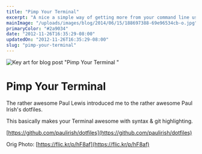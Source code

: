 ```yaml
---
title: "Pimp Your Terminal"
excerpt: "A nice a simple way of getting more from your command line using Paul Irish's dotfiles"
mainImage: "/uploads/images/blog/2014/06/15/188697388-69e96534cb-o.jpg"
primaryColor: "#2a9034"
date: "2012-11-26T16:35:29-08:00"
updatedOn: "2012-11-26T16:35:29-08:00"
slug: "pimp-your-terminal"
---
```

![Key art for blog post "Pimp Your Terminal "](/uploads/images/blog/2014/06/15/188697388-69e96534cb-o.jpg)

# Pimp Your Terminal 

The rather awesome Paul Lewis introduced me to the rather awesome Paul Irish's dotfiles. 

This basically makes your Terminal awesome with syntax & git highlighting. 

[https://github.com/paulirish/dotfiles](https://github.com/paulirish/dotfiles)

Orig Photo: [https://flic.kr/p/hF8af](https://flic.kr/p/hF8af)